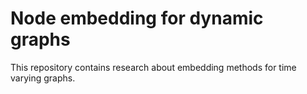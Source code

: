 # Node embedding for dynamic graphs

This repository contains research about embedding methods for time varying graphs.
